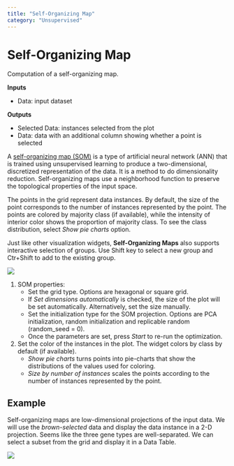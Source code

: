 ```yaml
---
title: "Self-Organizing Map"
category: "Unsupervised"
---
```

Self-Organizing Map
===================

Computation of a self-organizing map.

**Inputs**

- Data: input dataset

**Outputs**

- Selected Data: instances selected from the plot
- Data: data with an additional column showing whether a point is selected

A [self-organizing map (SOM)](https://en.wikipedia.org/wiki/Self-organizing_map) is a type of artificial neural network (ANN) that is trained using unsupervised learning to produce a two-dimensional, discretized representation of the data. It is a method to do dimensionality reduction. Self-organizing maps use a neighborhood function to preserve the topological properties of the input space.

The points in the grid represent data instances. By default, the size of the point corresponds to the number of instances represented by the point. The points are colored by majority class (if available), while the intensity of interior color shows the proportion of majority class. To see the class distribution, select *Show pie charts* option.

Just like other visualization widgets, **Self-Organizing Maps** also supports interactive selection of groups. Use Shift key to select a new group and Ctr+Shift to add to the existing group.

![](../images/Self-Organizing_Map-stamped.png)

1. SOM properties:
   - Set the grid type. Options are hexagonal or square grid.
   - If *Set dimensions automatically* is checked, the size of the plot will be set automatically. Alternatively, set the size manually.
   - Set the initialization type for the SOM projection. Options are PCA initialization, random initialization and replicable random (random_seed = 0).
   - Once the parameters are set, press *Start* to re-run the optimization.
2. Set the color of the instances in the plot. The widget colors by class by default (if available).
   - *Show pie charts* turns points into pie-charts that show the distributions of the values used for coloring.
   - *Size by number of instances* scales the points according to the number of instances represented by the point.

Example
-------

Self-organizing maps are low-dimensional projections of the input data. We will use the *brown-selected* data and display the data instance in a 2-D projection. Seems like the three gene types are well-separated. We can select a subset from the grid and display it in a Data Table.

![](../images/Self-Organizing_Map_Example.png)

